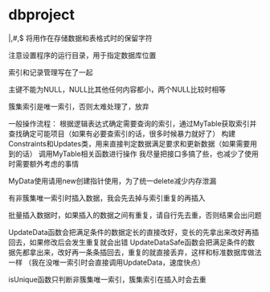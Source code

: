 # dbproject

|,#,$ 将用作在存储数据和表格式时的保留字符

注意设置程序的运行目录，用于指定数据库位置

索引和记录管理写在了一起

主键不能为NULL，NULL比其他任何内容都小，两个NULL比较时相等

簇集索引是唯一索引，否则太难处理了，放弃

一般操作流程：
根据逻辑表达式确定需要查询的索引，通过MyTable获取索引并查找确定可能项目（如果有必要查索引的话，很多时候暴力就好了）
构建Constraints和Updates类，用来直接判定数据满足要求和更新数据（如果需要用到的话）
调用MyTable相关函数进行操作
我尽量把接口多搞了些，也减少了使用时需要额外考虑的事情

MyData使用请用new创建指针使用，为了统一delete减少内存泄漏

有非簇集唯一索引时插入数据，我会先去掉与索引重复的再插入

批量插入数据时，如果插入的数据之间有重复，请自行先去重，否则结果会出问题

UpdateData函数会把满足条件的数据定长的直接改好，变长的先拿出来改好再插回去，如果修改后会发生重复就会出错
UpdateDataSafe函数会把满足条件的数据先都拿出来，改好再一条条插回去，重复的就直接丢弃，这样和标准数据库做法一样
（我在没唯一索引时会直接调用UpdateData，速度快点）

isUnique函数只判断非簇集唯一索引，簇集索引在插入时会去重